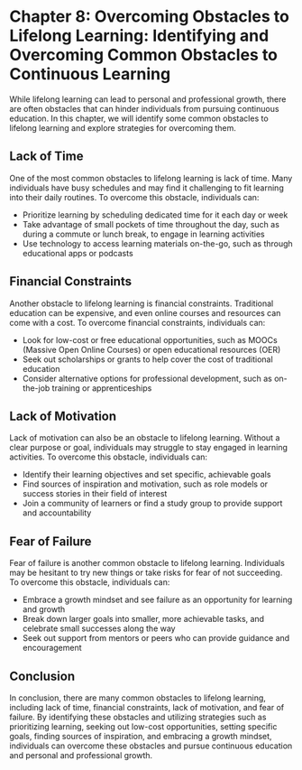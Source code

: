 Chapter 8: Overcoming Obstacles to Lifelong Learning: Identifying and Overcoming Common Obstacles to Continuous Learning
========================================================================================================================

While lifelong learning can lead to personal and professional growth, there are often obstacles that can hinder individuals from pursuing continuous education. In this chapter, we will identify some common obstacles to lifelong learning and explore strategies for overcoming them.

Lack of Time
------------

One of the most common obstacles to lifelong learning is lack of time. Many individuals have busy schedules and may find it challenging to fit learning into their daily routines. To overcome this obstacle, individuals can:

* Prioritize learning by scheduling dedicated time for it each day or week
* Take advantage of small pockets of time throughout the day, such as during a commute or lunch break, to engage in learning activities
* Use technology to access learning materials on-the-go, such as through educational apps or podcasts

Financial Constraints
---------------------

Another obstacle to lifelong learning is financial constraints. Traditional education can be expensive, and even online courses and resources can come with a cost. To overcome financial constraints, individuals can:

* Look for low-cost or free educational opportunities, such as MOOCs (Massive Open Online Courses) or open educational resources (OER)
* Seek out scholarships or grants to help cover the cost of traditional education
* Consider alternative options for professional development, such as on-the-job training or apprenticeships

Lack of Motivation
------------------

Lack of motivation can also be an obstacle to lifelong learning. Without a clear purpose or goal, individuals may struggle to stay engaged in learning activities. To overcome this obstacle, individuals can:

* Identify their learning objectives and set specific, achievable goals
* Find sources of inspiration and motivation, such as role models or success stories in their field of interest
* Join a community of learners or find a study group to provide support and accountability

Fear of Failure
---------------

Fear of failure is another common obstacle to lifelong learning. Individuals may be hesitant to try new things or take risks for fear of not succeeding. To overcome this obstacle, individuals can:

* Embrace a growth mindset and see failure as an opportunity for learning and growth
* Break down larger goals into smaller, more achievable tasks, and celebrate small successes along the way
* Seek out support from mentors or peers who can provide guidance and encouragement

Conclusion
----------

In conclusion, there are many common obstacles to lifelong learning, including lack of time, financial constraints, lack of motivation, and fear of failure. By identifying these obstacles and utilizing strategies such as prioritizing learning, seeking out low-cost opportunities, setting specific goals, finding sources of inspiration, and embracing a growth mindset, individuals can overcome these obstacles and pursue continuous education and personal and professional growth.

